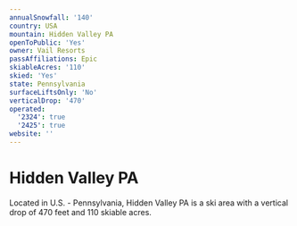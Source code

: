 ```yaml
---
annualSnowfall: '140'
country: USA
mountain: Hidden Valley PA
openToPublic: 'Yes'
owner: Vail Resorts
passAffiliations: Epic
skiableAcres: '110'
skied: 'Yes'
state: Pennsylvania
surfaceLiftsOnly: 'No'
verticalDrop: '470'
operated:
  '2324': true
  '2425': true
website: ''
---
```



# Hidden Valley PA

Located in U.S. - Pennsylvania, Hidden Valley PA is a ski area with a vertical drop of 470 feet and 110 skiable acres.
